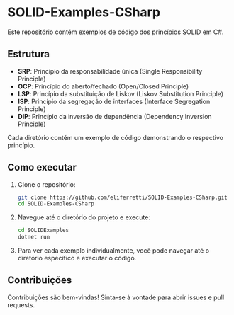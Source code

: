 # SOLID-Examples-CSharp

Este repositório contém exemplos de código dos princípios SOLID em C#.

## Estrutura

- **SRP**: Princípio da responsabilidade única (Single Responsibility Principle)
- **OCP**: Princípio do aberto/fechado (Open/Closed Principle)
- **LSP**: Princípio da substituição de Liskov (Liskov Substitution Principle)
- **ISP**: Princípio da segregação de interfaces (Interface Segregation Principle)
- **DIP**: Princípio da inversão de dependência (Dependency Inversion Principle)

Cada diretório contém um exemplo de código demonstrando o respectivo princípio.

## Como executar

1. Clone o repositório:
    ```sh
    git clone https://github.com/eliferretti/SOLID-Examples-CSharp.git
    cd SOLID-Examples-CSharp
    ```

2. Navegue até o diretório do projeto e execute:
    ```sh
    cd SOLIDExamples
    dotnet run
    ```

3. Para ver cada exemplo individualmente, você pode navegar até o diretório específico e executar o código.

## Contribuições

Contribuições são bem-vindas! Sinta-se à vontade para abrir issues e pull requests.
